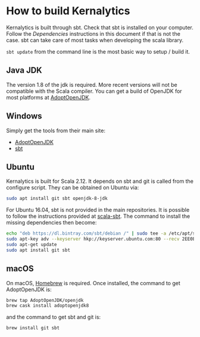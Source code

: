 # How to build Kernalytics

Kernalytics is built through sbt. Check that sbt is installed on your computer. Follow the *Dependencies* instructions in this document if that is not the case. sbt can take care of most tasks when developing the scala library.

`sbt update` from the command line is the most basic way to setup / build it.

## Java JDK

The version 1.8 of the jdk is required. More recent versions will not be compatible with the Scala compiler. You can get a build of OpenJDK for most platforms at [AdoptOpenJDK](https://adoptopenjdk.net).

## Windows

Simply get the tools from their main site:

- [AdoptOpenJDK](https://adoptopenjdk.net)
- [sbt](https://www.scala-sbt.org/)

## Ubuntu

Kernalytics is built for Scala 2.12. It depends on sbt and git is called from the configure script. They can be obtained on Ubuntu via:

```bash
sudo apt install git sbt openjdk-8-jdk
```

For Ubuntu 16.04, sbt is not provided in the main repositories. It is possible to follow the instructions provided at [scala-sbt](https://www.scala-sbt.org/download.html). The command to install the missing dependencies then become:

```bash
echo "deb https://dl.bintray.com/sbt/debian /" | sudo tee -a /etc/apt/sources.list.d/sbt.list
sudo apt-key adv --keyserver hkp://keyserver.ubuntu.com:80 --recv 2EE0EA64E40A89B84B2DF73499E82A75642AC823
sudo apt-get update
sudo apt install git sbt
```

## macOS

On macOS, [Homebrew](https://brew.sh/) is required. Once installed, the command to get AdoptOpenJDK is:

```bash
brew tap AdoptOpenJDK/openjdk
brew cask install adoptopenjdk8
```

and the command to get sbt and git is:

```bash
brew install git sbt
```
